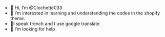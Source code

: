 - 👋 Hi, I’m @Clochette033
- 👀 I’m interested in learning and understanding the codes in the shopify theme.
- 🌱I speak french and I use google translate
- 💞️ I’m looking for help


<!---
Clochette033/Clochette033 is a ✨ special ✨ repository because its `README.md` (this file) appears on your GitHub profile.
You can click the Preview link to take a look at your changes.
--->
